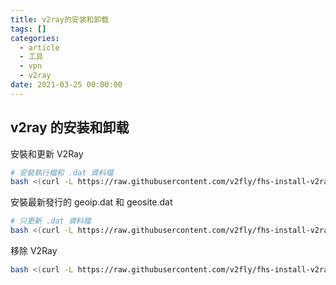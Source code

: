 ```yaml
---
title: v2ray的安装和卸载
tags: []
categories:
  - article
  - 工具
  - vpn
  - v2ray
date: 2021-03-25 00:00:00
---
```


## v2ray 的安装和卸载

安裝和更新 V2Ray

```BASH
# 安裝執行檔和 .dat 資料檔
bash <(curl -L https://raw.githubusercontent.com/v2fly/fhs-install-v2ray/master/install-release.sh)
```

安裝最新發行的 geoip.dat 和 geosite.dat

```BASH
# 只更新 .dat 資料檔
bash <(curl -L https://raw.githubusercontent.com/v2fly/fhs-install-v2ray/master/install-dat-release.sh)
```

移除 V2Ray

```BASH
bash <(curl -L https://raw.githubusercontent.com/v2fly/fhs-install-v2ray/master/install-release.sh) --remove
```
